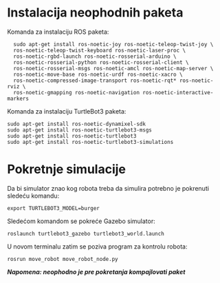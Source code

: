 # Instalacija neophodnih paketa

Komanda za instalaciju ROS paketa:
```
  sudo apt-get install ros-noetic-joy ros-noetic-teleop-twist-joy \
  ros-noetic-teleop-twist-keyboard ros-noetic-laser-proc \
  ros-noetic-rgbd-launch ros-noetic-rosserial-arduino \
  ros-noetic-rosserial-python ros-noetic-rosserial-client \
  ros-noetic-rosserial-msgs ros-noetic-amcl ros-noetic-map-server \
  ros-noetic-move-base ros-noetic-urdf ros-noetic-xacro \
  ros-noetic-compressed-image-transport ros-noetic-rqt* ros-noetic-rviz \
  ros-noetic-gmapping ros-noetic-navigation ros-noetic-interactive-markers
```

Komanda za instalaciju TurtleBot3 paketa:
```
sudo apt-get install ros-noetic-dynamixel-sdk
sudo apt-get install ros-noetic-turtlebot3-msgs
sudo apt-get install ros-noetic-turtlebot3
sudo apt-get install ros-noetic-turtlebot3-simulations
```

# Pokretnje simulacije
Da bi simulator znao kog robota treba da simulira potrebno je pokrenuti sledeću komandu:
```
export TURTLEBOT3_MODEL=burger
```
Sledećom komandom se pokreće Gazebo simulator:
```
roslaunch turtlebot3_gazebo turtlebot3_world.launch
```

U novom terminalu zatim se poziva program za kontrolu robota:
```
rosrun move_robot move_robot_node.py
```
***Napomena: neophodno je pre pokretanja kompajlovati paket***

